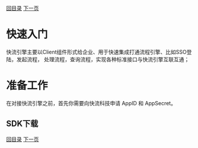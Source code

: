 [回目录](../README.md)
[下一页](sso.md)

# 快速入门
快流引擎主要以Client组件形式给企业、用于快速集成打通流程引擎、比如SSO登陆，发起流程，
处理流程，查询流程，实现各种标准接口与快流引擎互联互通；

# 准备工作
在对接快流引擎之前，首先你需要向快流科技申请 AppID 和 AppSecret。

## SDK下载


[回目录](../README.md)
[下一页](sso.md)
